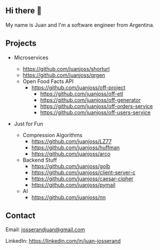 ## Hi there 👋

My name is Juan and I'm a software engineer from Argentina.

## Projects

* Microservices
    - https://github.com/juanjoss/shorturl
    - https://github.com/juanjoss/qrgen
    - Open Food Facts API
      - https://github.com/juanjoss/off-project
        - https://github.com/juanjoss/off-etl
        - https://github.com/juanjoss/off-generator
        - https://github.com/juanjoss/off-orders-service
        - https://github.com/juanjoss/off-users-service

* Just for Fun
  - Compression Algorithms
    - https://github.com/juanjoss/LZ77
    - https://github.com/juanjoss/huffman
    - https://github.com/juanjoss/arco
  - Backend Stuff
    - https://github.com/juanjoss/golb
    - https://github.com/juanjoss/client-server-c
    - https://github.com/juanjoss/caesar-cipher
    - https://github.com/juanjoss/pymail
  - AI
    - https://github.com/juanjoss/nn

## Contact

Email: josserandjuan@gmail.com

LinkedIn: https://linkedin.com/in/juan-josserand
